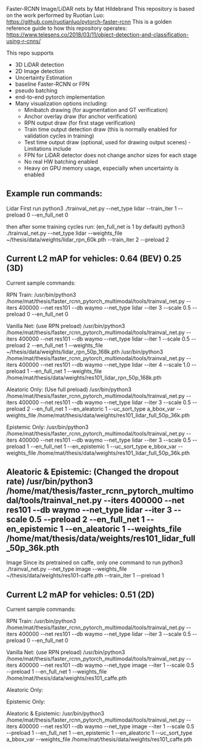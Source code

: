 Faster-RCNN Image/LiDAR nets by Mat Hildebrand
This repository is based on the work performed by Ruotian Luo:
https://github.com/ruotianluo/pytorch-faster-rcnn
This is a golden reference guide to how this repository operates:
https://www.telesens.co/2018/03/11/object-detection-and-classification-using-r-cnns/

This repo supports
- 3D LiDAR detection
- 2D Image detection
- Uncertainty Estimation
- baseline Faster-RCNN or FPN
- pseudo batching
- end-to-end pytorch implementation
- Many visualization options including:
     - Minibatch drawing (for augmentation and GT verification)
     - Anchor overlay draw (for anchor verification)
     - RPN output draw (for first stage verification)
     - Train time output detection draw (this is normally enabled for validation cycles in training)
     - Test time output draw (optional, used for drawing output scenes)
-Limitations include
    - FPN for LiDAR detector does not change anchor sizes for each stage
    - No real HW batching enabled
    - Heavy on GPU memory usage, especially when uncertainty is enabled



Example run commands:
-----------------------------------------------------------------------------------
Lidar
First run
python3 ./trainval_net.py --net_type lidar --train_iter 1 --preload 0 --en_full_net 0

then after some training cycles run: (en_full_net is 1 by default)
python3 ./trainval_net.py --net_type lidar --weights_file ~/thesis/data/weights/lidar_rpn_60k.pth --train_iter 2 --preload 2

Current L2 mAP for vehicles: 0.64 (BEV) 0.25 (3D)
------------------------
Current sample commands:

RPN Train:
/usr/bin/python3 /home/mat/thesis/faster_rcnn_pytorch_multimodal/tools/trainval_net.py --iters 400000 --net res101 --db waymo --net_type lidar --iter 3 --scale 0.5 --preload 0 --en_full_net 0

Vanilla Net: (use RPN preload)
 /usr/bin/python3 /home/mat/thesis/faster_rcnn_pytorch_multimodal/tools/trainval_net.py --iters 400000 --net res101 --db waymo --net_type lidar --iter 1 --scale 0.5 --preload 2 --en_full_net 1 --weights_file ~/thesis/data/weights/lidar_rpn_50p_168k.pth 
 /usr/bin/python3 /home/mat/thesis/faster_rcnn_pytorch_multimodal/tools/trainval_net.py --iters 400000 --net res101 --db waymo --net_type lidar --iter 4 --scale 1.0 --preload 1 --en_full_net 1 --weights_file /home/mat/thesis/data/weights/res101_lidar_rpn_50p_168k.pth 

Aleatoric Only: (Use full preload)
 /usr/bin/python3 /home/mat/thesis/faster_rcnn_pytorch_multimodal/tools/trainval_net.py --iters 400000 --net res101 --db waymo --net_type lidar --iter 3 --scale 0.5 --preload 2 --en_full_net 1 --en_aleatoric 1 --uc_sort_type a_bbox_var --weights_file /home/mat/thesis/data/weights/res101_lidar_full_50p_36k.pth 

Epistemic Only:
/usr/bin/python3 /home/mat/thesis/faster_rcnn_pytorch_multimodal/tools/trainval_net.py --iters 400000 --net res101 --db waymo --net_type lidar --iter 3 --scale 0.5 --preload 1 --en_full_net 1 --en_epistemic 1 --uc_sort_type e_bbox_var --weights_file /home/mat/thesis/data/weights/res101_lidar_full_50p_36k.pth

Aleatoric & Epistemic: (Changed the dropout rate)
/usr/bin/python3 /home/mat/thesis/faster_rcnn_pytorch_multimodal/tools/trainval_net.py --iters 400000 --net res101 --db waymo --net_type lidar --iter 3 --scale 0.5 --preload 2 --en_full_net 1 --en_epistemic 1 --en_aleatoric 1 --weights_file /home/mat/thesis/data/weights/res101_lidar_full_50p_36k.pth 
----------------------------------------------------------------------------------
Image
Since its pretrained on caffe, only one command to run
python3 ./trainval_net.py --net_type image --weights_file ~/thesis/data/weights/res101-caffe.pth --train_iter 1 --preload 1

Current L2 mAP for vehicles: 0.51 (2D)
------------------------
Current sample commands:

RPN Train:
/usr/bin/python3 /home/mat/thesis/faster_rcnn_pytorch_multimodal/tools/trainval_net.py --iters 400000 --net res101 --db waymo --net_type lidar --iter 3 --scale 0.5 --preload 0 --en_full_net 0

Vanilla Net: (use RPN preload)
/usr/bin/python3 /home/mat/thesis/faster_rcnn_pytorch_multimodal/tools/trainval_net.py --iters 400000 --net res101 --db waymo --net_type image --iter 1 --scale 0.5 --preload 1 --en_full_net 1 --weights_file /home/mat/thesis/data/weights/res101_caffe.pth

Aleatoric Only:

Epistemic Only:

Aleatoric & Epistemic:
/usr/bin/python3 /home/mat/thesis/faster_rcnn_pytorch_multimodal/tools/trainval_net.py --iters 400000 --net res101 --db waymo --net_type image --iter 1 --scale 0.5 --preload 1 --en_full_net 1 --en_epistemic 1 --en_aleatoric 1 --uc_sort_type a_bbox_var --weights_file /home/mat/thesis/data/weights/res101_caffe.pth 
